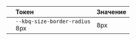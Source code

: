 |                                                                                                                | Токен                                                                                                                                                                                                | Значение                                                               |
| :------------------------------------------------------------------------------------------------------------- | :--------------------------------------------------------------------------------------------------------------------------------------------------------------------------------------------------- | :--------------------------------------------------------------------- |
| <div class="kbq-design-token-example__dimensions" style="border-radius: var(--kbq-size-border-radius);"></div> | <div class="kbq-design-token-example__var"><code docsCodeSnippet style="cursor: pointer">--kbq-size-border-radius</code><div class="kbq-design-token-example__value kbq-mono-normal">8px</div></div> | <div class="kbq-design-token-example__value kbq-mono-normal">8px</div> |
